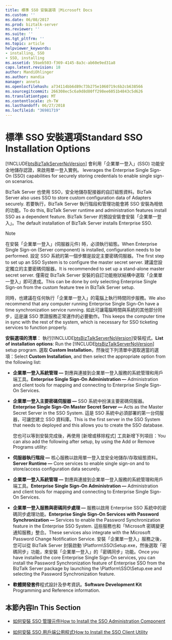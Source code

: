```yaml
---
title: 標準 SSO 安裝選項 |Microsoft Docs
ms.custom: ''
ms.date: 06/08/2017
ms.prod: biztalk-server
ms.reviewer: ''
ms.suite: ''
ms.tgt_pltfrm: ''
ms.topic: article
helpviewer_keywords:
- installing, SSO
- SSO, installing
ms.assetid: 59aeb503-f369-4145-8a3c-ab60e9ed31a8
caps.latest.revision: 18
author: MandiOhlinger
ms.author: mandia
manager: anneta
ms.openlocfilehash: a734114bb6d89c73b275e1060719c6b2cb638566
ms.sourcegitcommit: 266308ec5c6a9d8d80ff298ee6051b4843c5d626
ms.translationtype: MT
ms.contentlocale: zh-TW
ms.lasthandoff: 06/27/2018
ms.locfileid: "36981719"
---
```

# <a name="standard-sso-installation-options"></a><span data-ttu-id="4ab98-102">標準 SSO 安裝選項</span><span class="sxs-lookup"><span data-stu-id="4ab98-102">Standard SSO Installation Options</span></span>
[!INCLUDE[btsBizTalkServerNoVersion](../includes/btsbiztalkservernoversion-md.md)]<span data-ttu-id="4ab98-103"> 會利用「企業單一登入」(SSO) 功能安全地儲存認證，來啟用單一登入實例。</span><span class="sxs-lookup"><span data-stu-id="4ab98-103"> leverages the Enterprise Single Sign-On (SSO) capabilities for securely storing credentials to enable single sign-on scenarios.</span></span>  
  
 <span data-ttu-id="4ab98-104">BizTalk Server 也使用 SSO，安全地儲存配接器的自訂組態資料。</span><span class="sxs-lookup"><span data-stu-id="4ab98-104">BizTalk Server also uses SSO to store custom configuration data of Adapters securely.</span></span> <span data-ttu-id="4ab98-105">若要執行，BizTalk Server 執行階段和管理功能會將 SSO 安裝為相依的功能。</span><span class="sxs-lookup"><span data-stu-id="4ab98-105">To do this, BizTalk Server runtime and administration features install SSO as a dependent feature.</span></span> <span data-ttu-id="4ab98-106">BizTalk Server 的預設安裝會安裝「企業單一登入」。</span><span class="sxs-lookup"><span data-stu-id="4ab98-106">The default installation of BizTalk Server installs Enterprise SSO.</span></span>  
  
> [!NOTE]
>  <span data-ttu-id="4ab98-107">在安裝「企業單一登入」(伺服器元件) 時，必須執行組態。</span><span class="sxs-lookup"><span data-stu-id="4ab98-107">When Enterprise Single Sign-on (Server component) is installed, configuration needs to be performed.</span></span> <span data-ttu-id="4ab98-108">設定 SSO 系統的第一個步驟是設定主要密碼伺服器。</span><span class="sxs-lookup"><span data-stu-id="4ab98-108">The first step to set up an SSO System is to configure the master secret server.</span></span> <span data-ttu-id="4ab98-109">建議您設定獨立的主要密碼伺服器。</span><span class="sxs-lookup"><span data-stu-id="4ab98-109">It is recommended to set up a stand-alone master secret server.</span></span> <span data-ttu-id="4ab98-110">僅需從 BizTalk Server 安裝的自訂功能樹狀結構中選取「企業單一登入」即可達成。</span><span class="sxs-lookup"><span data-stu-id="4ab98-110">This can be done by only selecting Enterprise Single Sign-on from the custom feature tree in BizTalk Server setup.</span></span>  
>   
>  <span data-ttu-id="4ab98-111">同時，也建議在任何執行「企業單一登入」的電腦上執行時間同步服務。</span><span class="sxs-lookup"><span data-stu-id="4ab98-111">We also recommend that any computer running Enterprise Single Sign-On have a time synchronization service running.</span></span> <span data-ttu-id="4ab98-112">如此可讓電腦時間與系統的其他部分同步，這是讓 SSO 票證服務正常運作的必要動作。</span><span class="sxs-lookup"><span data-stu-id="4ab98-112">This keeps the computer time in sync with the rest of the system, which is necessary for SSO ticketing services to function properly.</span></span>  
  
 <span data-ttu-id="4ab98-113">**安裝選項的清單**： 執行[!INCLUDE[btsBizTalkServerNoVersion](../includes/btsbiztalkservernoversion-md.md)]安裝程式。</span><span class="sxs-lookup"><span data-stu-id="4ab98-113">**List of installation options**: Run the [!INCLUDE[btsBizTalkServerNoVersion](../includes/btsbiztalkservernoversion-md.md)] setup program.</span></span> <span data-ttu-id="4ab98-114">選取  **Custom Installation**，然後從下列清單中選取適當的選項：</span><span class="sxs-lookup"><span data-stu-id="4ab98-114">Select **Custom Installation**, and then select the appropriate option from the following list:</span></span>  
  
- <span data-ttu-id="4ab98-115">**企業單一登入系統管理 ―** 對應與連接到企業單一登入服務的系統管理和用戶端工具。</span><span class="sxs-lookup"><span data-stu-id="4ab98-115">**Enterprise Single Sign-On Administration ―** Administration and client tools for mapping and connecting to Enterprise Single Sign-On Services.</span></span>  
  
- <span data-ttu-id="4ab98-116">**企業單一登入主要密碼伺服器 ―** SSO 系統中扮演主要密碼伺服器。</span><span class="sxs-lookup"><span data-stu-id="4ab98-116">**Enterprise Single Sign-On Master Secret Server ―** Acts as the Master Secret Server in the SSO System.</span></span> <span data-ttu-id="4ab98-117">這是 SSO 系統中必須部署的第一台伺服器，可讓您建立 SSO 資料庫。</span><span class="sxs-lookup"><span data-stu-id="4ab98-117">This is the first server in the SSO System that needs to deployed and this allows you to create the SSO database.</span></span>  
  
  <span data-ttu-id="4ab98-118">您也可以等到安裝完成後，再使用 [新增或移除程式] 工具新增下列項目：</span><span class="sxs-lookup"><span data-stu-id="4ab98-118">You can also add the following after setup, by using the Add or Remove Programs utility:</span></span>  
  
- <span data-ttu-id="4ab98-119">**伺服器執行階段 ―** 核心服務以啟用單一登入並安全地儲存/存取組態資料。</span><span class="sxs-lookup"><span data-stu-id="4ab98-119">**Server Runtime ―** Core services to enable single sign-on and to store/access configuration data securely.</span></span>  
  
- <span data-ttu-id="4ab98-120">**企業單一登入系統管理 ―** 對應與連接到企業單一登入服務的系統管理和用戶端工具。</span><span class="sxs-lookup"><span data-stu-id="4ab98-120">**Enterprise Single Sign-On Administration ―** Administration and client tools for mapping and connecting to Enterprise Single Sign-On Services.</span></span>  
  
- <span data-ttu-id="4ab98-121">**企業單一登入服務與密碼同步處理 ―** 服務以啟用 Enterprise SSO 系統中的密碼同步處理功能。</span><span class="sxs-lookup"><span data-stu-id="4ab98-121">**Enterprise Single Sign-On Services with Password Synchronization ―** Services to enable the Password Synchronization feature in the Enterprise SSO System.</span></span> <span data-ttu-id="4ab98-122">這些服務也和「Microsoft 密碼變更通知服務」整合。</span><span class="sxs-lookup"><span data-stu-id="4ab98-122">These services also integrate with the Microsoft Password Change Notification Service.</span></span> <span data-ttu-id="4ab98-123">安裝「企業單一登入」服務之後，您可以從 BizTalk Server 封裝啟動 \Platform\SSO\Setup.exe，然後選取「密碼同步」功能，來安裝「企業單一登入」的「密碼同步」功能。</span><span class="sxs-lookup"><span data-stu-id="4ab98-123">Once you have installed the core Enterprise Single Sign-On services, you can install the Password Synchronization feature of Enterprise SSO from the BizTalk Server package by launching the \Platform\SSO\Setup.exe and selecting the Password Synchronization feature.</span></span>  
  
- <span data-ttu-id="4ab98-124">**軟體開發套件**程式設計及參考資訊。</span><span class="sxs-lookup"><span data-stu-id="4ab98-124">**Software Development Kit** Programming and Reference information.</span></span>  
  
## <a name="in-this-section"></a><span data-ttu-id="4ab98-125">本節內容</span><span class="sxs-lookup"><span data-stu-id="4ab98-125">In This Section</span></span>  
  
-   [<span data-ttu-id="4ab98-126">如何安裝 SSO 管理元件</span><span class="sxs-lookup"><span data-stu-id="4ab98-126">How to Install the SSO Administration Component</span></span>](../core/how-to-install-the-sso-administration-component.md)  
  
-   [<span data-ttu-id="4ab98-127">如何安裝 SSO 用戶端公用程式</span><span class="sxs-lookup"><span data-stu-id="4ab98-127">How to Install the SSO Client Utility</span></span>](../core/how-to-install-the-sso-client-utility.md)